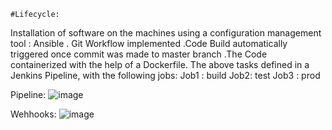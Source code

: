 	#Lifecycle:
Installation of software on the machines using a configuration management tool : Ansible . Git Workflow implemented .Code Build automatically triggered once commit was made to master branch .The Code containerized with the help of a Dockerfile. The above tasks defined in a Jenkins Pipeline, with the following jobs:                  Job1 : build Job2: test Job3 : prod
  
  Pipeline:
  ![image](https://user-images.githubusercontent.com/110668073/230706655-47f689af-b23d-4110-8d97-327927e2f576.png)
  
  Wehhooks:
  ![image](https://user-images.githubusercontent.com/110668073/230708354-a6deb8b5-0ec7-4f03-bf05-1bc09673fc57.png)

